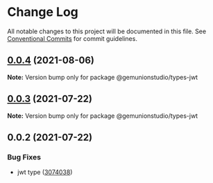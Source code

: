 # Change Log

All notable changes to this project will be documented in this file.
See [Conventional Commits](https://conventionalcommits.org) for commit guidelines.

## [0.0.4](https://github.com/gemunionstudio/common-packages/compare/@gemunionstudio/types-jwt@0.0.3...@gemunionstudio/types-jwt@0.0.4) (2021-08-06)

**Note:** Version bump only for package @gemunionstudio/types-jwt





## [0.0.3](https://github.com/gemunionstudio/common-packages/compare/@gemunionstudio/types-jwt@0.0.2...@gemunionstudio/types-jwt@0.0.3) (2021-07-22)

**Note:** Version bump only for package @gemunionstudio/types-jwt





## 0.0.2 (2021-07-22)


### Bug Fixes

* jwt type ([3074038](https://github.com/gemunionstudio/common-packages/commit/30740387dfb414ca89fd9f35489641e825271a0b))
